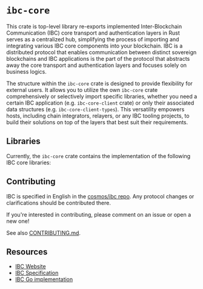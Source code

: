 # `ibc-core`

This crate is top-level library re-exports implemented Inter-Blockchain
Communication (IBC) core transport and authentication layers in Rust serves as a
centralized hub, simplifying the process of importing and integrating various
IBC core components into your blockchain. IBC is a distributed protocol that
enables communication between distinct sovereign blockchains and IBC
applications is the part of the protocol that abstracts away the core transport
and authentication layers and focuses solely on business logics.

The structure within the `ibc-core` crate is designed to provide flexibility for
external users. It allows you to utilize the own `ibc-core` crate
comprehensively or selectively import specific libraries, whether you need a
certain IBC application (e.g. `ibc-core-client` crate) or only their associated
data structures (e.g. `ibc-core-client-types`). This versatility empowers
hosts, including chain integrators, relayers, or any IBC tooling projects, to
build their solutions on top of the layers that best suit their requirements.

## Libraries

Currently, the `ibc-core` crate contains the implementation of the following IBC
core libraries:

## Contributing

IBC is specified in English in the [cosmos/ibc repo][ibc]. Any
protocol changes or clarifications should be contributed there.

If you're interested in contributing, please comment on an issue or open a new
one!

See also [CONTRIBUTING.md](./../../CONTRIBUTING.md).

## Resources

- [IBC Website][ibc-homepage]
- [IBC Specification][ibc]
- [IBC Go implementation][ibc-go]

[//]: # (general links)
[ibc]: https://github.com/cosmos/ibc
[ibc-go]: https://github.com/cosmos/ibc-go
[ibc-homepage]: https://cosmos.network/ibc
